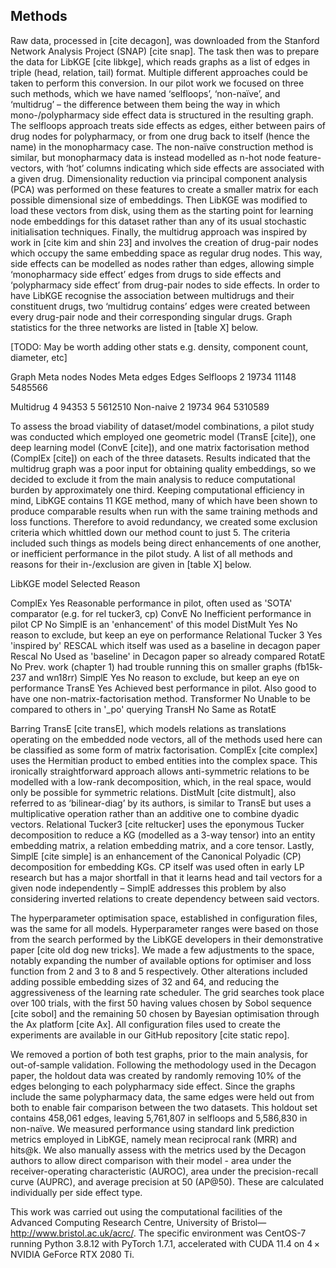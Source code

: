 ## Methods

Raw data, processed in [cite decagon], was downloaded from the Stanford Network Analysis Project (SNAP) [cite snap]. The task then was to prepare the data for LibKGE [cite libkge], which reads graphs as a list of edges in triple (head, relation, tail) format. Multiple different approaches could be taken to perform this conversion. In our pilot work we focused on three such methods, which we have named ‘selfloops’, ‘non-naïve’, and ‘multidrug’ – the difference between them being the way in which mono-/polypharmacy side effect data is structured in the resulting graph. The selfloops approach treats side effects as edges, either between pairs of drug nodes for polypharmacy, or from one drug back to itself (hence the name) in the monopharmacy case. The non-naïve construction method is similar, but monopharmacy data is instead modelled as n-hot node feature-vectors, with ‘hot’ columns indicating which side effects are associated with a given drug. Dimensionality reduction via principal component analysis (PCA) was performed on these features to create a smaller matrix for each possible dimensional size of embeddings. Then LibKGE was modified to load these vectors from disk, using them as the starting point for learning node embeddings for this dataset rather than any of its usual stochastic initialisation techniques. Finally, the multidrug approach was inspired by work in [cite kim and shin 23] and involves the creation of drug-pair nodes which occupy the same embedding space as regular drug nodes. This way, side effects can be modelled as nodes rather than edges, allowing simple ‘monopharmacy side effect’ edges from drugs to side effects and ‘polypharmacy side effect’ from drug-pair nodes to side effects. In order to have LibKGE recognise the association between multidrugs and their constituent drugs, two ‘multidrug contains’ edges were created between every drug-pair node and their corresponding singular drugs. Graph statistics for the three networks are listed in [table X] below.

[TODO: May be worth adding other stats e.g. density, component count, diameter, etc]

Graph	Meta nodes	Nodes	Meta edges	Edges
Selfloops	2	19734	11148	5485566
 
Multidrug	4	94353	5	5612510
Non-naive	2	19734	964	5310589


To assess the broad viability of dataset/model combinations, a pilot study was conducted which employed one geometric model (TransE [cite]), one deep learning model (ConvE [cite]), and one matrix factorisation method (ComplEx [cite]) on each of the three datasets. Results indicated that the multidrug graph was a poor input for obtaining quality embeddings, so we decided to exclude it from the main analysis to reduce computational burden by approximately one third. Keeping computational efficiency in mind, LibKGE contains 11 KGE method, many of which have been shown to produce comparable results when run with the same training methods and loss functions. Therefore to avoid redundancy, we created some exclusion criteria which whittled down our method count to just 5. The criteria included such things as models being direct enhancements of one another, or inefficient performance in the pilot study. A list of all methods and reasons for their in-/exclusion are given in [table X] below.


LibKGE model	Selected	Reason

ComplEx	Yes	Reasonable performance in pilot, often used as 'SOTA' comparator (e.g. for rel tucker3, cp)
ConvE	No	Inefficient performance in pilot
CP	No	SimplE is an 'enhancement' of this model
DistMult	Yes	No reason to exclude, but keep an eye on performance
Relational Tucker 3	Yes	'inspired by' RESCAL which itself was used as a baseline in decagon paper
Rescal	No	Used as 'baseline'  in Decagon paper so already compared
RotatE	No	Prev. work (chapter 1) had trouble running this on smaller graphs (fb15k-237 and wn18rr)
SimplE	Yes	No reason to exclude, but keep an eye on performance
TransE	Yes	Achieved best performance in pilot. Also good to have one non-matrix-factorisation method.
Transformer	No	Unable to be compared to others in '_po' querying
TransH	No	Same as RotatE

Barring TransE [cite transE], which models relations as translations operating on the embedded node vectors, all of the methods used here can be classified as some form of matrix factorisation. ComplEx [cite complex] uses the Hermitian product to embed entities into the complex space. This ironically straightforward approach allows anti-symmetric relations to be modelled with a low-rank decomposition, which, in the real space, would only be possible for symmetric relations. DistMult [cite distmult], also referred to as ‘bilinear-diag’ by its authors, is similar to TransE but uses a multiplicative operation rather than an additive one to combine dyadic vectors. Relational Tucker3 [cite reltucker] uses the eponymous Tucker decomposition to reduce a KG (modelled as a 3-way tensor) into an entity embedding matrix, a relation embedding matrix, and a core tensor. Lastly, SimplE [cite simple] is an enhancement of the Canonical Polyadic (CP) decomposition for embedding KGs. CP itself was used often in early LP research but has a major shortfall in that it learns head and tail vectors for a given node independently – SimplE addresses this problem by also considering inverted relations to create dependency between said vectors.

The hyperparameter optimisation space, established in configuration files, was the same for all models. Hyperparameter ranges were based on those from the search performed by the LibKGE developers in their demonstrative paper [cite old dog new tricks]. We made a few adjustments to the space, notably expanding the number of available options for optimiser and loss function from 2 and 3 to 8 and 5 respectively. Other alterations included adding possible embedding sizes of 32 and 64, and reducing the aggressiveness of the learning rate scheduler. The grid searches took place over 100 trials, with the first 50 having values chosen by Sobol sequence [cite sobol] and the remaining 50 chosen by Bayesian optimisation through the Ax platform [cite Ax]. All configuration files used to create the experiments are available in our GitHub repository [cite static repo].

We removed a portion of both test graphs, prior to the main analysis, for out-of-sample validation. Following the methodology used in the Decagon paper, the holdout data was created by randomly removing 10% of the edges belonging to each polypharmacy side effect. Since the graphs include the same polypharmacy data, the same edges were held out from both to enable fair comparison between the two datasets.  This holdout set contains 458,061 edges, leaving 5,761,807 in selfloops and 5,586,830 in non-naïve. We measured performance using standard link prediction metrics employed in LibKGE, namely mean reciprocal rank (MRR) and hits@k. We also manually assess with the metrics used by the Decagon authors to allow direct comparison with their model - area under the receiver-operating characteristic (AUROC), area under the precision-recall curve (AUPRC), and average precision at 50 (AP@50). These are calculated individually per side effect type.

This work was carried out using the computational facilities of the Advanced Computing Research Centre, University of Bristol—http://www.bristol.ac.uk/acrc/. The specific environment was CentOS-7 running Python 3.8.12 with PyTorch 1.7.1, accelerated with CUDA 11.4 on 4 × NVIDIA GeForce RTX 2080 Ti.
